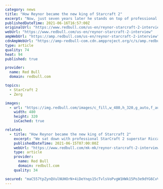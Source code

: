 ```yaml
---
category: news
title: "How Reynor became the new king of Starcraft 2"
excerpt: "Now, just seven years later he stands on top of professional Starcraft – even besting the most talented South Koreans that stand in his way. Now rated as the third-best player in the world ..."
publishedDateTime: 2021-06-16T16:57:00Z
originalUrl: "https://www.redbull.com/us-en/reynor-starcraft-2-interview"
webUrl: "https://www.redbull.com/us-en/reynor-starcraft-2-interview"
ampWebUrl: "https://amp.redbull.com/us-en/reynor-starcraft-2-interview"
cdnAmpWebUrl: "https://amp-redbull-com.cdn.ampproject.org/c/s/amp.redbull.com/us-en/reynor-starcraft-2-interview"
type: article
quality: 74
heat: 94
published: true

provider:
  name: Red Bull
  domain: redbull.com

topics:
  - StarCraft 2
  - Zerg

images:
  - url: "https://img.redbull.com/images/c_fill,w_480,h_320,g_auto,f_auto,q_auto/redbullcom/2021/6/14/du7ng5zkogwqqv7uxw3n/reynor-interview"
    width: 480
    height: 320
    isCached: true

related:
  - title: "How Reynor became the new king of Starcraft 2"
    excerpt: "We sat down with professional StarCraft 2 superstar Riccardo ‘Reynor’ Romiti to discuss how he became one of the world's elite players."
    publishedDateTime: 2021-06-15T07:00:00Z
    webUrl: "https://www.redbull.com/mk-mk/reynor-starcraft-2-interview"
    type: article
    provider:
      name: Red Bull
      domain: redbull.com
    quality: 34

secured: "maC557tpZynQVulNUHOrN+4iDeYnqs15cTvlsVoPvgW1HWk15Po3e9dYG6CvVxxj6/8TCdD+Ax3fF1IuEaXQBYl12JXBYgiyEN7YXI8oEX9wxtehrEsFCyMel2TJ5Ue4sP5sgMqzSJg025oBWcTJfSqa4cm057wT3D1p2XhYxJu4UrB2WrUNghs7/f8Zifle1Y8++u/0kIfrhvlnwbpgVHXtiz9haCjLM1gCYtPRed24pB2yeSrlAG/UBRyMEhrXZJdS9lwddXSvYRSzHJ9AMUSUCsVv7NXzNyWOSJuVgr09Y36dVWWp8ql7laVSZ45tAwyKgJpCJQZe2MYMcFa/9jD5d0PIW9oPxizpmgyBlmM=;UuRw23ZdNuygUpsA/FRb1A=="
---
```



